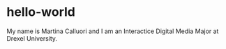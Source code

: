 # hello-world
My name is Martina Calluori and I am an Interactice Digital Media Major at Drexel University.
